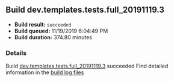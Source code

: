 ## Build dev.templates.tests.full_20191119.3
- **Build result:** `succeeded`
- **Build queued:** 11/19/2019 6:04:49 PM
- **Build duration:** 374.80 minutes
### Details
Build [dev.templates.tests.full_20191119.3](https://winappstudio.visualstudio.com/web/build.aspx?pcguid=a4ef43be-68ce-4195-a619-079b4d9834c2&builduri=vstfs%3a%2f%2f%2fBuild%2fBuild%2f31958) succeeded
Find detailed information in the [build log files]()
